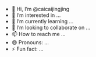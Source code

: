 - 👋 Hi, I’m @caicaijingjing
- 👀 I’m interested in ...
- 🌱 I’m currently learning ...
- 💞️ I’m looking to collaborate on ...
- 📫 How to reach me ...
- 😄 Pronouns: ...
- ⚡ Fun fact: ...

<!---
caicaijingjing/caicaijingjing is a ✨ special ✨ repository because its `README.md` (this file) appears on your GitHub profile.
You can click the Preview link to take a look at your changes.
--->
